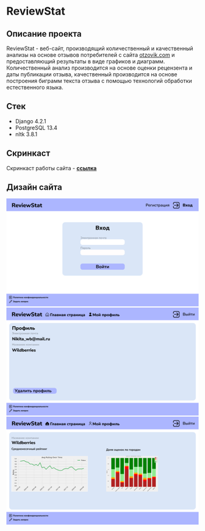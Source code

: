 # ReviewStat
## Описание проекта
ReviewStat - веб-сайт, производящий количественный и качественный анализы на основе отзывов потребителей с сайта [otzovik.com](https://otzovik.com/)
 и предоставляющий результаты в виде графиков и диаграмм.
Количественный анализ производится на основе оценки рецензента и даты публикации отзыва, качественный производится на основе построения биграмм текста отзыва с помощью технологий обработки естественного языка.

## Стек 
* Django 4.2.1
* PostgreSQL 13.4
* nltk 3.8.1

## Скринкаст
Скринкаст работы сайта - **[ссылка](https://youtu.be/i6OyzndpXBI)**

## Дизайн сайта
![Страница входа](design/login_page.png)
![Страница профиля](design/profile_page.png)
![Страница анализа](design/main_page.png)